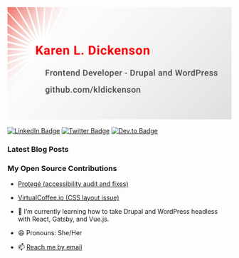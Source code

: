 ![Karen L Dickenson, Frontend Developer, Drupal and WordPress](./assets/KLD-background-1280x640.png)

[![LinkedIn Badge](https://img.shields.io/badge/LinkedIn-Profile-informational?style=flat&logo=linkedin&logoColor=white&color=b30024)](https://www.linkedin.com/in/kldickenson/)
[![Twitter Badge](https://img.shields.io/badge/Twitter-Profile-informational?style=flat&logo=twitter&logoColor=white&color=b30024)](https://twitter.com/kldickenson)
[![Dev.to Badge](https://img.shields.io/badge/Dev.to-Profile-informational?style=flat&logo=dev&logoColor=white&color=b30024)](<https://[dev.to/eclecticcoding](https://dev.to/kldickenson)>)

### Latest Blog Posts

<!-- BLOG-POST-LIST:START -->

<!-- BLOG-POST-LIST:END -->

### My Open Source Contributions

-   [Protegé (accessibility audit and fixes)](https://github.com/drewclem/protege/issues/151)
-   [VirtualCoffee.io (CSS layout issue)](https://github.com/Virtual-Coffee/virtualcoffee.io/issues/41)

-   🌱 I’m currently learning how to take Drupal and WordPress headless with
    React, Gatsby, and Vue.js.
-   😄 Pronouns: She/Her
-   📫 [Reach me by email](mailto:kldinteractive@gmail.com)

<!--
**kldickenson/kldickenson** is a ✨ _special_ ✨ repository because its `README.md` (this file) appears on your GitHub profile.

Here are some ideas to get you started:

- 🔭 I’m currently working on ...
- 🌱 I’m currently learning ...
- 👯 I’m looking to collaborate on ...
- 🤔 I’m looking for help with ...
- 💬 Ask me about ...
- 📫 How to reach me: ...
- 😄 Pronouns: ...
- ⚡ Fun fact: ...
-->
